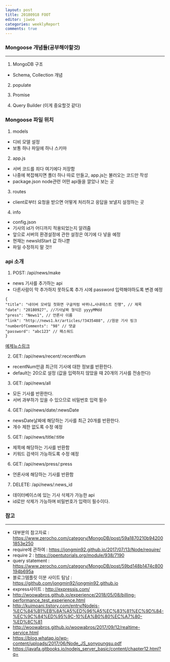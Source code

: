 ```yaml
---
layout: post
title: 20180918 FOOT
editor: jiwoo
categories: weeklyReport
comments: true
---
```


### Mongoose 개념들(공부해야할것)
***

1. MongoDB 구조
 * Schema, Collection 개념

2. populate

3. Promise

4. Query Builder (이게 중요할것 같다)

### Mongoose 파일 위치

1. models
 * 디비 모델 설정
 * 보통 하나 파일에 하나 스키마

2. app.js
 * 서버 코드를 죄다 여기에다 저장함
 * 나중에 복잡해지면 폴더 하나 따로 만들고, app.js는 불러오는 코드만 작성
 * package.json node관련 어떤 api들을 깔았나 보는 곳

3. routes
 * client로부터 요청을 받으면 어떻게 처리하고 응답을 보낼지 설정하는 곳

4. info
 * config.json
  * 기사의 id가 어디까지 적용되었는지 알려줌
  * 앞으로 서버의 환경설정에 관한 설정은 여기에 다 넣을 예정
  * 현재는 newsIdStart 값 하나뿐
  * 파일 수정하지 말 것!!

### api 소개

1. POST: /api/news/make
  * news 기사를 추가하는 api
  * 다른사람이 막 추가하지 못하도록 추가 시에 password 입력해야하도록 변경 예정
  ~~~
  {
  "title": "네이버 모바일 첫화면 구글처럼 바뀌나…사내테스트 진행", // 제목
  "date": "20180927", //기사날짜 형식은 yyyyMMdd
  "press": "News1", // 언론사 이름
  "link": "http://news1.kr/articles/?3435488", //원문 기사 링크
  "numberOfComments": "98" // 댓글
  "password": "abc123" // 패스워드
  }
  ~~~
  [예제뉴스링크](https://news.naver.com/main/ranking/read.nhn?mid=etc&sid1=111&rankingType=popular_day&oid=421&aid=0003607761&date=20180927&type=1&rankingSeq=9&rankingSectionId=105)

2. GET: /api/news/recent/:recentNum
 * recentNum만큼 최근의 기사에 대한 정보를 반환한다.
 * default는 20으로 설정 (값을 입력하지 않았을 때 20개의 기사를 전송한다)

3. GET: /api/news/all
 * 모든 기사를 반환한다.
 * 서버 과부하가 있을 수 있으므로 비밀번호 입력 필수

4. GET: /api/news/date/:newsDate
 * newsDate날짜에 해당하는 기사를 최근 20개를 반환한다.
 * 개수 제한 없도록 수정 예정

5. GET: /api/news/title/:title
 * 제목에 해당하는 기사를 반환함
 * 키워드 검색이 가능하도록 수정 예정

6. GET: /api/news/press/:press
 * 언론사에 해당하는 기사를 반환함

7. DELETE: /api/news/:news_id
 * 데이터베이스에 있는 기사 삭제가 가능한 api
 * id로만 삭제가 가능하며 비밀번호가 입력이 필수이다.

### 참고
***
* 대부분의 참고자료 : <https://www.zerocho.com/category/MongoDB/post/59a1870210b942001853e250>
* require에 관하여 : <https://jongmin92.github.io/2017/07/13/Node/require/>
* require 2 : <https://opentutorials.org/module/938/7190>
* query statement : <https://www.zerocho.com/category/MongoDB/post/59bd148b1474c800194b695a>
* 블로그템플릿 이분 사이트 탐남 : <https://github.com/jongmin92/jongmin92.github.io>
* express사이트 : <http://expressjs.com/>
* <http://woowabros.github.io/experience/2018/05/08/billing-performance_test_experience.html>
* <http://kuimoani.tistory.com/entry/Nodejs-%EC%84%B1%EB%8A%A5%ED%96%A5%EC%83%81%EC%9D%84-%EC%9C%84%ED%95%9C-10%EA%B0%80%EC%A7%80-%ED%8C%81>
* <http://woowabros.github.io/woowabros/2017/09/12/realtime-service.html>
* <https://blog.whatap.io/wp-content/uploads/2017/06/Node_JS_sonyoungsu.pdf>
* <https://javafa.gitbooks.io/nodejs_server_basic/content/chapter12.html?q=>
